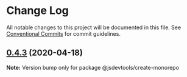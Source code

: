 # Change Log

All notable changes to this project will be documented in this file.
See [Conventional Commits](https://conventionalcommits.org) for commit guidelines.

## [0.4.3](https://github.com/jsdevtools/jsdevtools/compare/@jsdevtools/create-monorepo@0.4.2...@jsdevtools/create-monorepo@0.4.3) (2020-04-18)

**Note:** Version bump only for package @jsdevtools/create-monorepo
